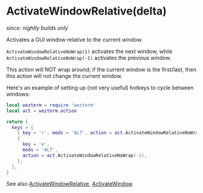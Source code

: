 # ActivateWindowRelative(delta)

*since: nightly builds only*

Activates a GUI window relative to the current window.

`ActivateWindowRelativeNoWrap(1)` activates the next window, while
`ActivateWindowRelativeNoWrap(-1)` activates the previous window.

This action will NOT wrap around; if the current window is the first/last, then this action will not change the current window.

Here's an example of setting up (not very useful) hotkeys to cycle between
windows:

```lua
local wezterm = require 'wezterm'
local act = wezterm.action

return {
  keys = {
    { key = 'r', mods = 'ALT', action = act.ActivateWindowRelativeNoWrap(1) },
    {
      key = 'e',
      mods = 'ALT',
      action = act.ActivateWindowRelativeNoWrap(-1),
    },
  },
}
```

See also [ActivateWindowRelative](ActivateWindowRelative.md),
[ActivateWindow](ActivateWindow.md).
